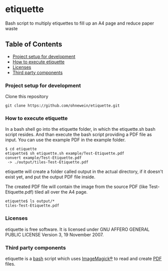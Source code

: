 <!--
SPDX-FileCopyrightText: 2020 Patrick Ohnewein <patrick.ohnewein@lugbz.org>

SPDX-License-Identifier: AGPL-3.0-or-later
-->

# etiquette
Bash script to multiply etiquettes to fill up an A4 page and reduce paper waste

## Table of Contents
- [Project setup for development](#Project-setup-for-development)
- [How to execute etiquette](#How-to-execute-etiquette)
- [Licenses](#licenses)
- [Third party components](#third-party-components)

### Project setup for development
Clone this repository
```
git clone https://github.com/ohnewein/etiquette.git
```

### How to execute etiquette

In a bash shell go into the etiquette folder, in which the etiquette.sh bash script resides. And than execute the bash script providing a PDF file as input. You can use the example PDF in the example folder.

```
$ cd etiquette
etiquette$ sh etiquette.sh example/Test-Etiquette.pdf
convert example/Test-Etiquette.pdf
 -> ./output/tiles-Test-Etiquette.pdf
```

etiquette will create a folder called output in the actual directory, if it doesn't exist yet, and put the output PDF file inside. 

The created PDF file will contain the image from the source PDF (like Test-Etiquette.pdf) tiled all over the A4 page.

```
etiquette$ ls output/*
tiles-Test-Etiquette.pdf
```

### Licenses
etiquette is free software. It is licensed under GNU AFFERO GENERAL PUBLIC LICENSE Version 3, 19 November 2007.

### Third party components

etiquette is a [bash](https://www.gnu.org/software/bash/) script which uses [ImageMagick®](https://imagemagick.org) to read and create [PDF](https://en.wikipedia.org/wiki/PDF) files.


